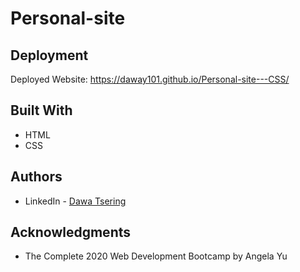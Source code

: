 # Personal-site

## Deployment

Deployed Website: https://daway101.github.io/Personal-site---CSS/

## Built With

  * HTML
  * CSS

## Authors

- LinkedIn - [Dawa Tsering](https://www.linkedin.com/in/dawatsering/)

## Acknowledgments

  * The Complete 2020 Web Development Bootcamp by Angela Yu
